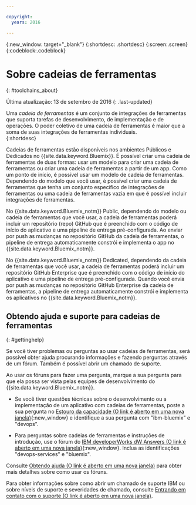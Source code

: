 ```yaml
---

copyright:
  years: 2016

---
```


{:new_window: target="_blank"}
{:shortdesc: .shortdesc}
{:screen:.screen}
{:codeblock:.codeblock}


# Sobre cadeias de ferramentas    
{: #toolchains_about}  

Última atualização: 13 de setembro de 2016
{: .last-updated}

Uma *cadeia de ferramentas* é um conjunto de integrações de ferramentas que suporta tarefas de desenvolvimento, de implementação e de operações. O
poder coletivo de uma cadeia de ferramentas é maior que a soma de suas integrações de ferramentas individuais.    
{:shortdesc}

Cadeias de ferramentas estão disponíveis nos ambientes Públicos e Dedicados no {{site.data.keyword.Bluemix}}. É possível criar uma cadeia de ferramentas de duas formas: usar um modelo para criar uma cadeia de ferramentas ou criar uma cadeia de
ferramentas a partir de um app. Como um ponto de início, é possível usar um modelo de cadeia de ferramentas. Dependendo do modelo que você usar, é possível criar uma cadeia de ferramentas que tenha um
conjunto específico de integrações de ferramentas ou uma cadeia de ferramentas vazia em que é possível incluir integrações de ferramentas.

No {{site.data.keyword.Bluemix_notm}} Public, dependendo do modelo ou cadeia de ferramentas que você usar, a cadeia de ferramentas poderá incluir um repositório (repo) GitHub que é
preenchido com o código de início do aplicativo e uma pipeline de entrega pré-configurada. Ao
enviar por push as mudanças no repositório GitHub da cadeia de
ferramentas, o pipeline de entrega automaticamente constrói e implementa o app no {{site.data.keyword.Bluemix_notm}}. 

No {{site.data.keyword.Bluemix_notm}} Dedicated, dependendo da cadeia de ferramentas que você usar, a cadeia de ferramentas poderá incluir um repositório GitHub Enterprise que é preenchido com
o código de início do aplicativo e uma pipeline de entrega pré-configurada. Quando você envia por push as mudanças no repositório GitHub Enterprise da cadeia de ferramentas, a pipeline de entrega
automaticamente constrói e implementa os aplicativos no {{site.data.keyword.Bluemix_notm}}.

## Obtendo ajuda e suporte para cadeias de ferramentas 
{: #gettinghelp}

Se você tiver problemas ou perguntas ao usar cadeias de ferramentas, será possível obter ajuda procurando informações e fazendo perguntas através de um fórum. Também é possível abrir um chamado de suporte. 

Ao usar os fóruns para fazer uma pergunta, marque a sua pergunta
para que ela possa ser vista pelas equipes de desenvolvimento do {{site.data.keyword.Bluemix_notm}}.

* Se você tiver questões técnicas sobre o desenvolvimento ou a implementação de um aplicativo com cadeias de ferramentas, poste a sua pergunta no
[Estouro da capacidade (O link
é aberto em uma nova janela)](http://stackoverflow.com/search?q=devops+ibm-bluemix){:new_window} e identifique a sua pergunta com "ibm-bluemix" e "devops".

* Para perguntas sobre cadeias de ferramentas e instruções de introdução, use o fórum do
[IBM
developerWorks dW Answers (O link
é aberto em uma nova janela)](https://developer.ibm.com/answers/topics/devops-services/?smartspace=bluemix){:new_window}. Inclua as identificações "devops-services" e "bluemix".

Consulte [Obtendo ajuda (O link é aberto em uma nova janela)](https://www.{DomainName}/docs/support/index.html#getting-help) para obter mais detalhes sobre como usar os fóruns.

Para obter informações sobre como abrir um chamado de suporte IBM ou sobre níveis de suporte e severidades de chamado, consulte
[Entrando em contato com o suporte
(O link é aberto em uma nova janela)](https://www.{DomainName}/docs/support/index.html#contacting-support).
